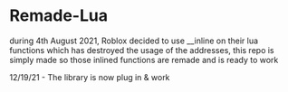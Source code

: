 # Remade-Lua
during 4th August 2021, Roblox decided to use __inline on their lua functions which has destroyed the usage of the addresses, this repo is simply made so those inlined functions are remade and is ready to work

12/19/21 - The library is now plug in & work
